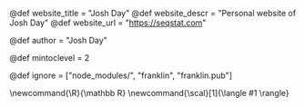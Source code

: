 <!--
Add here global page variables to use throughout your
website.
The website_* must be defined for the RSS to work
-->
@def website_title = "Josh Day"
@def website_descr = "Personal website of Josh Day"
@def website_url   = "https://seqstat.com"

@def author = "Josh Day"

@def mintoclevel = 2

<!--
Add here files or directories that should be ignored by Franklin, otherwise
these files might be copied and, if markdown, processed by Franklin which
you might not want. Indicate directories by ending the name with a `/`.
-->
@def ignore = ["node_modules/", "franklin", "franklin.pub"]

<!--
Add here global latex commands to use throughout your
pages. It can be math commands but does not need to be.
For instance:
* \newcommand{\phrase}{This is a long phrase to copy.}
-->
\newcommand{\R}{\mathbb R}
\newcommand{\scal}[1]{\langle #1 \rangle}
